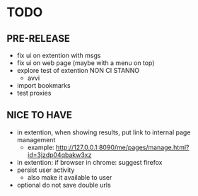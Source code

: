 # TODO

## PRE-RELEASE
- fix ui on extention with msgs
- fix ui on web page (maybe with a menu on top)
- explore test of extention NON CI STANNO
    - avvi
- import bookmarks
- test proxies

## NICE TO HAVE
- in extention, when showing results, put link to internal page management
    - example: http://127.0.0.1:8090/me/pages/manage.html?id=3jzdp04qbakw3xz
- in extention: if browser in chrome: suggest firefox
- persist user activity
    - also make it available to user
- optional do not save double urls


